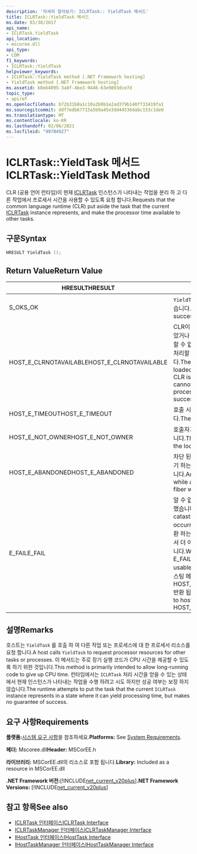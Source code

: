 ```yaml
---
description: '자세히 알아보기: ICLRTask:: YieldTask 메서드'
title: ICLRTask::YieldTask 메서드
ms.date: 03/30/2017
api_name:
- ICLRTask.YieldTask
api_location:
- mscoree.dll
api_type:
- COM
f1_keywords:
- ICLRTask::YieldTask
helpviewer_keywords:
- ICLRTask::YieldTask method [.NET Framework hosting]
- YieldTask method [.NET Framework hosting]
ms.assetid: b8eb4095-3a8f-4be3-9446-63e9893dce7d
topic_type:
- apiref
ms.openlocfilehash: b72b31b0a1c10a2b0b1e2ad379b140ff33419fa1
ms.sourcegitcommit: ddf7edb67715a5b9a45e3dd44536dabc153c1de0
ms.translationtype: MT
ms.contentlocale: ko-KR
ms.lasthandoff: 02/06/2021
ms.locfileid: "99784927"
---
```

# <a name="iclrtaskyieldtask-method"></a><span data-ttu-id="62b80-103">ICLRTask::YieldTask 메서드</span><span class="sxs-lookup"><span data-stu-id="62b80-103">ICLRTask::YieldTask Method</span></span>

<span data-ttu-id="62b80-104">CLR (공용 언어 런타임)이 현재 [ICLRTask](iclrtask-interface.md) 인스턴스가 나타내는 작업을 분리 하 고 다른 작업에서 프로세서 시간을 사용할 수 있도록 요청 합니다.</span><span class="sxs-lookup"><span data-stu-id="62b80-104">Requests that the common language runtime (CLR) put aside the task that the current [ICLRTask](iclrtask-interface.md) instance represents, and make the processor time available to other tasks.</span></span>  
  
## <a name="syntax"></a><span data-ttu-id="62b80-105">구문</span><span class="sxs-lookup"><span data-stu-id="62b80-105">Syntax</span></span>  
  
```cpp  
HRESULT YieldTask ();  
```  
  
## <a name="return-value"></a><span data-ttu-id="62b80-106">Return Value</span><span class="sxs-lookup"><span data-stu-id="62b80-106">Return Value</span></span>  
  
|<span data-ttu-id="62b80-107">HRESULT</span><span class="sxs-lookup"><span data-stu-id="62b80-107">HRESULT</span></span>|<span data-ttu-id="62b80-108">설명</span><span class="sxs-lookup"><span data-stu-id="62b80-108">Description</span></span>|  
|-------------|-----------------|  
|<span data-ttu-id="62b80-109">S_OK</span><span class="sxs-lookup"><span data-stu-id="62b80-109">S_OK</span></span>|<span data-ttu-id="62b80-110">`YieldTask` 성공적으로 반환 되었습니다.</span><span class="sxs-lookup"><span data-stu-id="62b80-110">`YieldTask` returned successfully.</span></span>|  
|<span data-ttu-id="62b80-111">HOST_E_CLRNOTAVAILABLE</span><span class="sxs-lookup"><span data-stu-id="62b80-111">HOST_E_CLRNOTAVAILABLE</span></span>|<span data-ttu-id="62b80-112">CLR이 프로세스에 로드 되지 않았거나 CLR이 관리 코드를 실행할 수 없거나 호출을 성공적으로 처리할 수 없는 상태에 있습니다.</span><span class="sxs-lookup"><span data-stu-id="62b80-112">The CLR has not been loaded into a process, or the CLR is in a state in which it cannot run managed code or process the call successfully.</span></span>|  
|<span data-ttu-id="62b80-113">HOST_E_TIMEOUT</span><span class="sxs-lookup"><span data-stu-id="62b80-113">HOST_E_TIMEOUT</span></span>|<span data-ttu-id="62b80-114">호출 시간이 초과 되었습니다.</span><span class="sxs-lookup"><span data-stu-id="62b80-114">The call timed out.</span></span>|  
|<span data-ttu-id="62b80-115">HOST_E_NOT_OWNER</span><span class="sxs-lookup"><span data-stu-id="62b80-115">HOST_E_NOT_OWNER</span></span>|<span data-ttu-id="62b80-116">호출자가 잠금을 소유 하지 않습니다.</span><span class="sxs-lookup"><span data-stu-id="62b80-116">The caller does not own the lock.</span></span>|  
|<span data-ttu-id="62b80-117">HOST_E_ABANDONED</span><span class="sxs-lookup"><span data-stu-id="62b80-117">HOST_E_ABANDONED</span></span>|<span data-ttu-id="62b80-118">차단 된 스레드나 파이버에서 대기 하는 동안 이벤트를 취소 했습니다.</span><span class="sxs-lookup"><span data-stu-id="62b80-118">An event was canceled while a blocked thread or fiber was waiting on it.</span></span>|  
|<span data-ttu-id="62b80-119">E_FAIL</span><span class="sxs-lookup"><span data-stu-id="62b80-119">E_FAIL</span></span>|<span data-ttu-id="62b80-120">알 수 없는 치명적인 오류가 발생 했습니다.</span><span class="sxs-lookup"><span data-stu-id="62b80-120">An unknown catastrophic failure occurred.</span></span> <span data-ttu-id="62b80-121">메서드가 E_FAIL 반환 하는 경우 해당 프로세스 내에서 더 이상 CLR을 사용할 수 없습니다.</span><span class="sxs-lookup"><span data-stu-id="62b80-121">When a method returns E_FAIL, the CLR is no longer usable within the process.</span></span> <span data-ttu-id="62b80-122">호스팅 메서드를 이후에 호출 하면 HOST_E_CLRNOTAVAILABLE 반환 됩니다.</span><span class="sxs-lookup"><span data-stu-id="62b80-122">Subsequent calls to hosting methods return HOST_E_CLRNOTAVAILABLE.</span></span>|  
  
## <a name="remarks"></a><span data-ttu-id="62b80-123">설명</span><span class="sxs-lookup"><span data-stu-id="62b80-123">Remarks</span></span>  

 <span data-ttu-id="62b80-124">호스트는 `YieldTask` 를 호출 하 여 다른 작업 또는 프로세스에 대 한 프로세서 리소스를 요청 합니다.</span><span class="sxs-lookup"><span data-stu-id="62b80-124">A host calls `YieldTask` to request processor resources for other tasks or processes.</span></span> <span data-ttu-id="62b80-125">이 메서드는 주로 장기 실행 코드가 CPU 시간을 제공할 수 있도록 하기 위한 것입니다.</span><span class="sxs-lookup"><span data-stu-id="62b80-125">This method is primarily intended to allow long-running code to give up CPU time.</span></span> <span data-ttu-id="62b80-126">런타임에서는 `ICLRTask` 처리 시간을 얻을 수 있는 상태에서 현재 인스턴스가 나타내는 작업을 수행 하려고 시도 하지만 성공 여부는 보장 하지 않습니다.</span><span class="sxs-lookup"><span data-stu-id="62b80-126">The runtime attempts to put the task that the current `ICLRTask` instance represents in a state where it can yield processing time, but makes no guarantee of success.</span></span>  
  
## <a name="requirements"></a><span data-ttu-id="62b80-127">요구 사항</span><span class="sxs-lookup"><span data-stu-id="62b80-127">Requirements</span></span>  

 <span data-ttu-id="62b80-128">**플랫폼:**[시스템 요구 사항](../../get-started/system-requirements.md)을 참조하세요.</span><span class="sxs-lookup"><span data-stu-id="62b80-128">**Platforms:** See [System Requirements](../../get-started/system-requirements.md).</span></span>  
  
 <span data-ttu-id="62b80-129">**헤더:** Mscoree.dll</span><span class="sxs-lookup"><span data-stu-id="62b80-129">**Header:** MSCorEE.h</span></span>  
  
 <span data-ttu-id="62b80-130">**라이브러리:** MSCorEE.dll의 리소스로 포함 됩니다.</span><span class="sxs-lookup"><span data-stu-id="62b80-130">**Library:** Included as a resource in MSCorEE.dll</span></span>  
  
 <span data-ttu-id="62b80-131">**.NET Framework 버전:**[!INCLUDE[net_current_v20plus](../../../../includes/net-current-v20plus-md.md)]</span><span class="sxs-lookup"><span data-stu-id="62b80-131">**.NET Framework Versions:** [!INCLUDE[net_current_v20plus](../../../../includes/net-current-v20plus-md.md)]</span></span>  
  
## <a name="see-also"></a><span data-ttu-id="62b80-132">참고 항목</span><span class="sxs-lookup"><span data-stu-id="62b80-132">See also</span></span>

- [<span data-ttu-id="62b80-133">ICLRTask 인터페이스</span><span class="sxs-lookup"><span data-stu-id="62b80-133">ICLRTask Interface</span></span>](iclrtask-interface.md)
- [<span data-ttu-id="62b80-134">ICLRTaskManager 인터페이스</span><span class="sxs-lookup"><span data-stu-id="62b80-134">ICLRTaskManager Interface</span></span>](iclrtaskmanager-interface.md)
- [<span data-ttu-id="62b80-135">IHostTask 인터페이스</span><span class="sxs-lookup"><span data-stu-id="62b80-135">IHostTask Interface</span></span>](ihosttask-interface.md)
- [<span data-ttu-id="62b80-136">IHostTaskManager 인터페이스</span><span class="sxs-lookup"><span data-stu-id="62b80-136">IHostTaskManager Interface</span></span>](ihosttaskmanager-interface.md)
